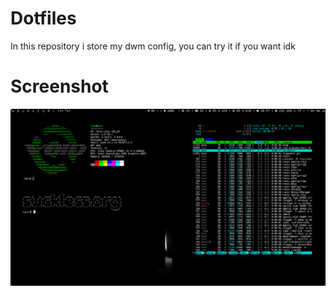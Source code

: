 # Dotfiles
In this repository i store my dwm config, you can try it if you want idk

# Screenshot
![showcase](assets/showcase.png)

